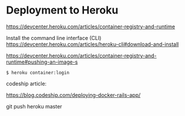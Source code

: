 
# Deployment to Heroku



https://devcenter.heroku.com/articles/container-registry-and-runtime




Install the command line interface (CLI)
https://devcenter.heroku.com/articles/heroku-cli#download-and-install

https://devcenter.heroku.com/articles/container-registry-and-runtime#pushing-an-image-s


<pre class=" language-term"><code class=" language-term"><span class="token input"><span class="token prompt">$ </span>heroku container:login</span>
</code></pre>


codeship article:

https://blog.codeship.com/deploying-docker-rails-app/



git push heroku master
